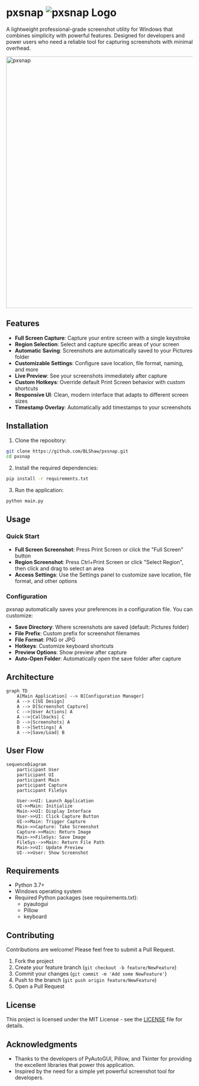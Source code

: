 # pxsnap ![pxsnap Logo](https://img.shields.io/badge/pxsnap-v1.0-blue?style=for-the-badge&logo=python&logoColor=yellow)

A lightweight professional-grade screenshot utility for Windows that combines simplicity with powerful features. Designed for developers and power users who need a reliable tool for capturing screenshots with minimal overhead. <br>

<img width="578" height="678" alt="pxsnap" src="https://github.com/user-attachments/assets/a03dda82-e96b-44f5-9683-c1a8a2dd8cb4" /><br>


## Features

- **Full Screen Capture**: Capture your entire screen with a single keystroke
- **Region Selection**: Select and capture specific areas of your screen
- **Automatic Saving**: Screenshots are automatically saved to your Pictures folder
- **Customizable Settings**: Configure save location, file format, naming, and more
- **Live Preview**: See your screenshots immediately after capture
- **Custom Hotkeys**: Override default Print Screen behavior with custom shortcuts
- **Responsive UI**: Clean, modern interface that adapts to different screen sizes
- **Timestamp Overlay**: Automatically add timestamps to your screenshots

## Installation

1. Clone the repository:
```bash
git clone https://github.com/BLShaw/pxsnap.git
cd pxsnap
```

2. Install the required dependencies:
```bash
pip install -r requirements.txt
```

3. Run the application:
```bash
python main.py
```

## Usage

### Quick Start

- **Full Screen Screenshot**: Press Print Screen or click the "Full Screen" button
- **Region Screenshot**: Press Ctrl+Print Screen or click "Select Region", then click and drag to select an area
- **Access Settings**: Use the Settings panel to customize save location, file format, and other options

### Configuration

pxsnap automatically saves your preferences in a configuration file. You can customize:

- **Save Directory**: Where screenshots are saved (default: Pictures folder)
- **File Prefix**: Custom prefix for screenshot filenames
- **File Format**: PNG or JPG
- **Hotkeys**: Customize keyboard shortcuts
- **Preview Options**: Show preview after capture
- **Auto-Open Folder**: Automatically open the save folder after capture

## Architecture

```mermaid
graph TD
    A[Main Application] --> B[Configuration Manager]
    A --> C[UI Design]
    A --> D[Screenshot Capture]
    C -->|User Actions| A
    A -->|Callbacks| C
    D -->|Screenshots| A
    B -->|Settings| A
    A -->|Save/Load| B
```

## User Flow

```mermaid
sequenceDiagram
    participant User
    participant UI
    participant Main
    participant Capture
    participant FileSys

    User->>UI: Launch Application
    UI->>Main: Initialize
    Main->>UI: Display Interface
    User->>UI: Click Capture Button
    UI->>Main: Trigger Capture
    Main->>Capture: Take Screenshot
    Capture->>Main: Return Image
    Main->>FileSys: Save Image
    FileSys-->>Main: Return File Path
    Main->>UI: Update Preview
    UI-->>User: Show Screenshot
```

## Requirements

- Python 3.7+
- Windows operating system
- Required Python packages (see requirements.txt):
  - pyautogui
  - Pillow
  - keyboard

## Contributing

Contributions are welcome! Please feel free to submit a Pull Request.

1. Fork the project
2. Create your feature branch (`git checkout -b feature/NewFeature`) 
3. Commit your changes (`git commit -m 'Add some NewFeature'`) 
4. Push to the branch (`git push origin feature/NewFeature`) 
5. Open a Pull Request

## License

This project is licensed under the MIT License - see the [LICENSE](LICENSE) file for details.

## Acknowledgments

- Thanks to the developers of PyAutoGUI, Pillow, and Tkinter for providing the excellent libraries that power this application.
- Inspired by the need for a simple yet powerful screenshot tool for developers.
